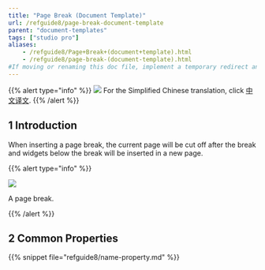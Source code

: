 ```yaml
---
title: "Page Break (Document Template)"
url: /refguide8/page-break-document-template
parent: "document-templates"
tags: ["studio pro"]
aliases:
    - /refguide8/Page+Break+(document+template).html
    - /refguide8/page-break-(document-template).html
#If moving or renaming this doc file, implement a temporary redirect and let the respective team know they should update the URL in the product. See Mapping to Products for more details.
---
```


{{% alert type="info" %}}
<img src="attachments/chinese-translation/china.png" style="display: inline-block; margin: 0" /> For the Simplified Chinese translation, click [中文译文](https://cdn.mendix.tencent-cloud.com/documentation/refguide8/page-break-document-template.pdf).
{{% /alert %}}

## 1 Introduction

When inserting a page break, the current page will be cut off after the break and widgets below the break will be inserted in a new page.

{{% alert type="info" %}}

![](attachments/document-templates/918135.png)

A page break.

{{% /alert %}}

## 2 Common Properties

{{% snippet file="refguide8/name-property.md" %}}

